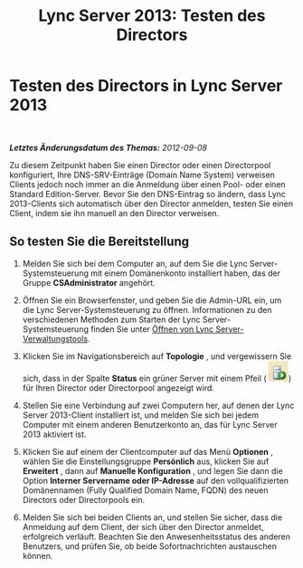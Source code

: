 ﻿---
title: 'Lync Server 2013: Testen des Directors'
TOCTitle: Testen des Directors
ms:assetid: 9627a7e2-28cc-429c-b79b-7c7a27573bb7
ms:mtpsurl: https://technet.microsoft.com/de-de/library/Gg398767(v=OCS.15)
ms:contentKeyID: 49294816
ms.date: 05/19/2016
mtps_version: v=OCS.15
ms.translationtype: HT
---

# Testen des Directors in Lync Server 2013

 

_**Letztes Änderungsdatum des Themas:** 2012-09-08_

Zu diesem Zeitpunkt haben Sie einen Director oder einen Directorpool konfiguriert, Ihre DNS-SRV-Einträge (Domain Name System) verweisen Clients jedoch noch immer an die Anmeldung über einen Pool- oder einen Standard Edition-Server. Bevor Sie den DNS-Eintrag so ändern, dass Lync 2013-Clients sich automatisch über den Director anmelden, testen Sie einen Client, indem sie ihn manuell an den Director verweisen.

## So testen Sie die Bereitstellung

1.  Melden Sie sich bei dem Computer an, auf dem Sie die Lync Server-Systemsteuerung mit einem Domänenkonto installiert haben, das der Gruppe **CSAdministrator** angehört.

2.  Öffnen Sie ein Browserfenster, und geben Sie die Admin-URL ein, um die Lync Server-Systemsteuerung zu öffnen. Informationen zu den verschiedenen Methoden zum Starten der Lync Server-Systemsteuerung finden Sie unter [Öffnen von Lync Server-Verwaltungstools](lync-server-2013-open-lync-server-administrative-tools.md).

3.  Klicken Sie im Navigationsbereich auf **Topologie** , und vergewissern Sie sich, dass in der Spalte **Status** ein grüner Server mit einem Pfeil ( ![Serversymbol mit grünem Pfeil](images/Gg398767.2263cdb7-7e60-457a-a528-a3a082bd051b(OCS.15).jpg "Serversymbol mit grünem Pfeil")) für Ihren Director oder Directorpool angezeigt wird.

4.  Stellen Sie eine Verbindung auf zwei Computern her, auf denen der Lync Server 2013-Client installiert ist, und melden Sie sich bei jedem Computer mit einem anderen Benutzerkonto an, das für Lync Server 2013 aktiviert ist.

5.  Klicken Sie auf einem der Clientcomputer auf das Menü **Optionen** , wählen Sie die Einstellungsgruppe **Persönlich** aus, klicken Sie auf **Erweitert** , dann auf **Manuelle Konfiguration** , und legen Sie dann die Option **Interner Servername oder IP-Adresse** auf den vollqualifizierten Domänennamen (Fully Qualified Domain Name, FQDN) des neuen Directors oder Directorpools ein.

6.  Melden Sie sich bei beiden Clients an, und stellen Sie sicher, dass die Anmeldung auf dem Client, der sich über den Director anmeldet, erfolgreich verläuft. Beachten Sie den Anwesenheitsstatus des anderen Benutzers, und prüfen Sie, ob beide Sofortnachrichten austauschen können.

